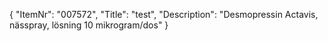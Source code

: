 {
  "ItemNr": "007572",
  "Title": "test",
  "Description": "Desmopressin Actavis, nässpray, lösning 10 mikrogram/dos"
}